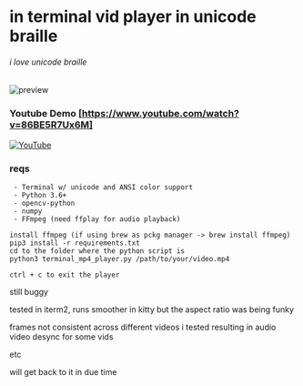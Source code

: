 # in terminal vid player in unicode braille

###### i love unicode braille

![preview](https://github-production-user-asset-6210df.s3.amazonaws.com/180278020/418462265-ef0c0eb6-49c8-4305-8f94-e529344933c4.png?X-Amz-Algorithm=AWS4-HMAC-SHA256&X-Amz-Credential=AKIAVCODYLSA53PQK4ZA%2F20250303%2Fus-east-1%2Fs3%2Faws4_request&X-Amz-Date=20250303T073855Z&X-Amz-Expires=300&X-Amz-Signature=9a87574a320702ca0b165de420aebbe589024a8e26681b36d1a39e9dab26abad&X-Amz-SignedHeaders=host)

### Youtube Demo [https://www.youtube.com/watch?v=86BE5R7Ux6M]

[![YouTube](http://i.ytimg.com/vi/86BE5R7Ux6M/hqdefault.jpg)](https://www.youtube.com/watch?v=86BE5R7Ux6M)

### reqs

     - Terminal w/ unicode and ANSI color support
     - Python 3.6+
     - opencv-python
     - numpy
     - FFmpeg (need ffplay for audio playback)

    install ffmpeg (if using brew as pckg manager -> brew install ffmpeg)
    pip3 install -r requirements.txt
    cd to the folder where the python script is
    python3 terminal_mp4_player.py /path/to/your/video.mp4

    ctrl + c to exit the player

still buggy

tested in iterm2, runs smoother in kitty but the aspect ratio was being funky

frames not consistent across different videos i tested resulting in audio video desync for some vids

etc

will get back to it in due time
